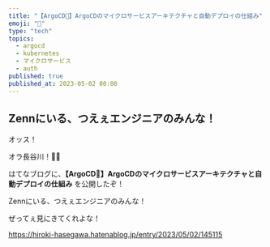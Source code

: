 ```yaml
---
title: "【ArgoCD🐙】ArgoCDのマイクロサービスアーキテクチャと自動デプロイの仕組み"
emoji: "🐙"
type: "tech"
topics:
  - argocd
  - kubernetes
  - マイクロサービス
  - auth
published: true
published_at: 2023-05-02 00:00
---
```


## Zennにいる、つえぇエンジニアのみんな！

オッス！

オラ長谷川！✋🏻

はてなブログに、**【ArgoCD🐙】ArgoCDのマイクロサービスアーキテクチャと自動デプロイの仕組み** を公開したぞ！

Zennにいる、つえぇエンジニアのみんな！

ぜってぇ見にきてくれよな！

https://hiroki-hasegawa.hatenablog.jp/entry/2023/05/02/145115
